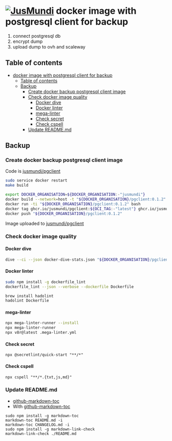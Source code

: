 <!-- markdown-link-check-disable-next-line -->
# [![JusMundi](https://media-exp1.licdn.com/dms/image/C4D0BAQFkFSDZh9uBpg/company-logo_200_200/0/1519903803617?e=2147483647&v=beta&t=wAWk1qgiv69WUS_PyOx-7apQTDnJXvBnvMCBmqO9Tew)](https://gitlab.com/jusmundi-group/web/infrastructure) docker image with postgresql client for backup

1. connect postgresql db
2. encrypt dump
3. upload dump to ovh and scaleway

## Table of contents

<!-- markdown-link-check-disable -->

<!-- toc -->

- [docker image with postgresql client for backup](#-docker-image-with-postgresql-client-for-backup)
  - [Table of contents](#table-of-contents)
  - [Backup](#backup)
    - [Create docker backup postgresql client image](#create-docker-backup-postgresql-client-image)
    - [Check docker image quality](#check-docker-image-quality)
      - [Docker dive](#docker-dive)
      - [Docker linter](#docker-linter)
      - [mega-linter](#mega-linter)
      - [Check secret](#check-secret)
      - [Check cspell](#check-cspell)
    - [Update README.md](#update-readmemd)

<!-- tocstop -->

<!-- markdown-link-check-enable -->

## Backup

### Create docker backup postgresql client image

Code is [jusmundi/pgclient](https://github.com/jusmundi/docker-pgclient)

```bash
sudo service docker restart
make build
```

```bash
export DOCKER_ORGANISATION=${DOCKER_ORGANISATION:-"jusmundi"}
docker build --network=host -t "${DOCKER_ORGANISATION}/pgclient:0.1.2" --squash .
docker run -ti "${DOCKER_ORGANISATION}/pgclient:0.1.2" bash
docker tag ghcr.io/jusmundi/pgclient:${OCI_TAG:-"latest"} ghcr.io/jusmundi/pgclient:0.1.2
docker push "${DOCKER_ORGANISATION}/pgclient:0.1.2"
```

Image uploaded to [jusmundi/pgclient](https://hub.docker.com/r/jusmundi/pgclient/tags)

### Check docker image quality

#### Docker dive

```bash
dive --ci --json docker-dive-stats.json "${DOCKER_ORGANISATION}/pgclient:0.1.2" 1>docker-dive.log 2>docker-dive-error.log
```

#### Docker linter

```bash
sudo npm install -g dockerfile_lint
dockerfile_lint --json --verbose --dockerfile Dockerfile
```

```bash
brew install hadolint
hadolint Dockerfile
```

#### mega-linter

```bash
npx mega-linter-runner --install
npx mega-linter-runner
npx v8r@latest .mega-linter.yml
```

#### Check secret

```shell
npx @secretlint/quick-start "**/*"
```

#### Check cspell

```shell
npx cspell "**/*.{txt,js,md}"
```

### Update README.md

* [github-markdown-toc](https://github.com/jonschlinkert/markdown-toc)
* With [github-markdown-toc](https://github.com/Lucas-C/pre-commit-hooks-nodejs)

```shell
sudo npm install -g markdown-toc
markdown-toc README.md -i
markdown-toc CHANGELOG.md -i
sudo npm install -g markdown-link-check
markdown-link-check ./README.md
```
